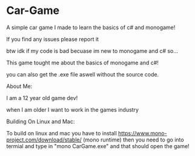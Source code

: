 # Car-Game
A simple car game I made to learn the basics of c# and monogame!

If you find any issues please report it 

btw idk if my code is bad becuase im new to monogame and c# so...

This game tought me about the basics of monogame and c#!

you can also get the .exe file aswell without the source code. 

About Me:

I am a 12 year old game dev!

when I am older I want to work in the games industry



Building On Linux and Mac:

To build on linux and mac you have to install https://www.mono-project.com/download/stable/ (mono runtime) then you need to go into 
termial and type in "mono CarGame.exe" and that should open the game!
